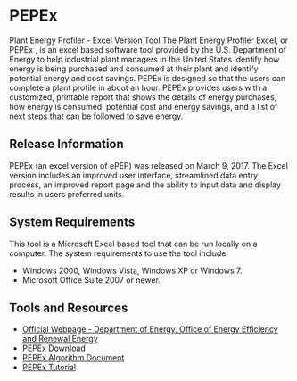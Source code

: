 # PEPEx
Plant Energy Profiler - Excel Version Tool
The Plant Energy Profiler Excel, or PEPEx , is an excel based software tool provided by the U.S. Department of Energy to help industrial plant managers in the United States identify how energy is being purchased and consumed at their plant and identify potential energy and cost savings. PEPEx is designed so that the users can complete a plant profile in about an hour. PEPEx provides users with a customized, printable report that shows the details of energy purchases, how energy is consumed, potential cost and energy savings, and a list of next steps that can be followed to save energy.

## Release Information
PEPEx (an excel version of ePEP) was released on March 9, 2017. The Excel version includes an improved user interface, streamlined data entry process, an improved report page and the ability to input data and display results in users preferred units.

## System Requirements
This tool is a Microsoft Excel based tool that can be run locally on a computer. The system requirements to use the tool include:
* Windows 2000, Windows Vista, Windows XP or Windows 7.
* Microsoft Office Suite 2007 or newer.

## Tools and Resources
* [Official Webpage - Department of Energy, Office of Energy Efficiency and Renewal Energy](https://energy.gov/eere/amo/downloads/plant-energy-profiler-excel)
* [PEPEx Download](https://github.com/ORNL-AMO/PEPEx/releases/download/v1.0.1/PEPEx.Tool.xlsm)
* [PEPEx Algorithm Document](https://github.com/ORNL-AMO/PEPEx/releases/download/v1.0.1/PEPEx.Algorithm.v1.01.docx)
* [PEPEx Tutorial](https://github.com/ORNL-AMO/PEPEx/releases/download/v1.0.1/PEPEx.Tutorial.pdf)
